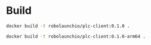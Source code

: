 # Build

```bash
docker build -t robolaunchio/plc-client:0.1.0 .
```

```bash
docker build -t robolaunchio/plc-client:0.1.0-arm64 .
```